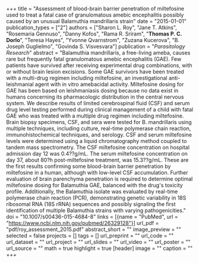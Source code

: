 +++
title = "Assessment of blood-brain barrier penetration of miltefosine used to treat a fatal case of granulomatous amebic encephalitis possibly caused by an unusual Balamuthia mandrillaris strain"
date = "2015-01-01"
publication_types = ["2"]
authors = ["Sharon L. Roy", "Jane T. Atkins", "Rosemaria Gennuso", "Danny Kofos", "Rama R. Sriram", "**Thomas P. C. Dorlo**", "Teresa Hayes", "Yvonne Qvarnstrom", "Zuzana Kucerova", "B. Joseph Guglielmo", "Govinda S. Visvesvara"]
publication = "_Parasitology Research_"
abstract = "Balamuthia mandrillaris, a free-living ameba, causes rare but frequently fatal granulomatous amebic encephalitis (GAE). Few patients have survived after receiving experimental drug combinations, with or without brain lesion excisions. Some GAE survivors have been treated with a multi-drug regimen including miltefosine, an investigational anti-leishmanial agent with in vitro amebacidal activity. Miltefosine dosing for GAE has been based on leishmaniasis dosing because no data exist in humans concerning its pharmacologic distribution in the central nervous system. We describe results of limited cerebrospinal fluid (CSF) and serum drug level testing performed during clinical management of a child with fatal GAE who was treated with a multiple drug regimen including miltefosine. Brain biopsy specimens, CSF, and sera were tested for B. mandrillaris using multiple techniques, including culture, real-time polymerase chain reaction, immunohistochemical techniques, and serology. CSF and serum miltefosine levels were determined using a liquid chromatography method coupled to tandem mass spectrometry. The CSF miltefosine concentration on hospital admission day 12 was 0.4??g/mL. The serum miltefosine concentration on day 37, about 80?h post-miltefosine treatment, was 15.3??g/mL. These are the first results confirming some blood-brain barrier penetration by miltefosine in a human, although with low-level CSF accumulation. Further evaluation of brain parenchyma penetration is required to determine optimal miltefosine dosing for Balamuthia GAE, balanced with the drug's toxicity profile. Additionally, the Balamuthia isolate was evaluated by real-time polymerase chain reaction (PCR), demonstrating genetic variability in 18S ribosomal RNA (18S rRNA) sequences and possibly signaling the first identification of multiple Balamuthia strains with varying pathogenicities."
doi = "10.1007/s00436-015-4684-8"
links = [{name = "PubMed", url = "https://www.ncbi.nlm.nih.gov/pubmed/26329128"}]
url_pdf = "pdf/roy_assessment_2015.pdf"
abstract_short = ""
image_preview = ""
selected = false
projects = []
tags = []
url_preprint = ""
url_code = ""
url_dataset = ""
url_project = ""
url_slides = ""
url_video = ""
url_poster = ""
url_source = ""
math = true
highlight = true
[header]
image = ""
caption = ""
+++
